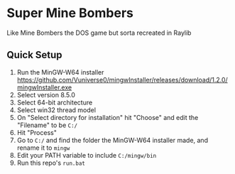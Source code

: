 # Super Mine Bombers
 Like Mine Bombers the DOS game but sorta recreated in Raylib

## Quick Setup
1. Run the MinGW-W64 installer https://github.com/Vuniverse0/mingwInstaller/releases/download/1.2.0/mingwInstaller.exe
1. Select version 8.5.0
1. Select 64-bit architecture
1. Select win32 thread model
1. On "Select directory for installation" hit "Choose" and edit the "Filename" to be `C:/`
1. Hit "Process"
1. Go to `C:/` and find the folder the MinGW-W64 installer made, and rename it to `mingw`
1. Edit your PATH variable to include `C:/mingw/bin`
1. Run this repo's `run.bat`